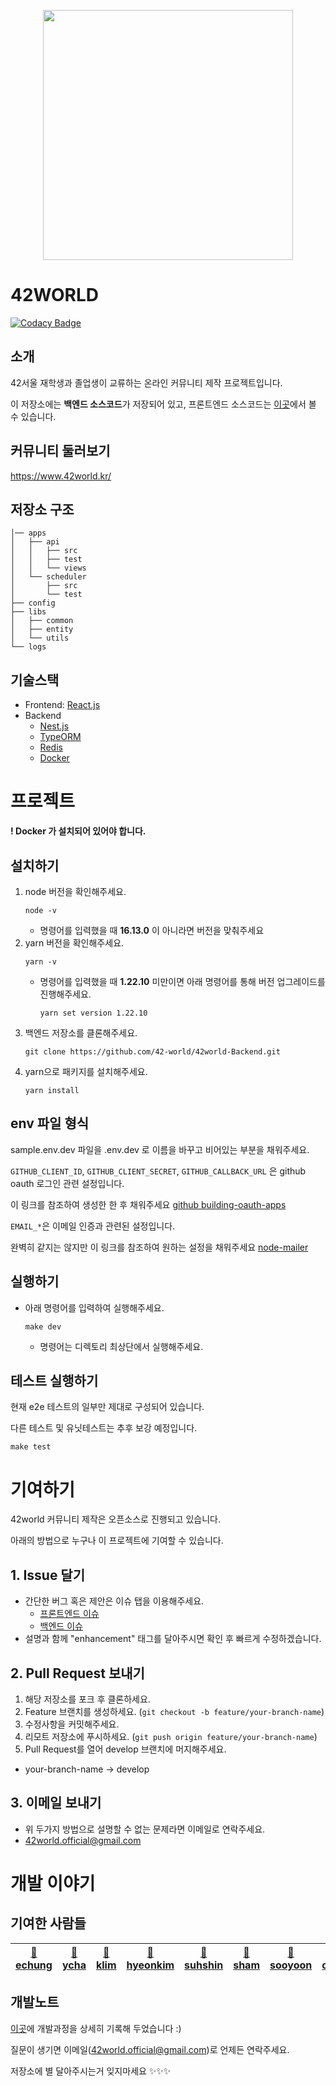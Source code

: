 <p align = "center"><img src = "https://github.com/42-world/42world-Frontend/blob/main/public/assets/characterLogo.png?raw=true" width = "400"></p>

# 42WORLD

[![Codacy Badge](https://api.codacy.com/project/badge/Grade/9cfc077f57474cdd8b01ff95be42cac9)](https://app.codacy.com/gh/42-world/42world-Backend?utm_source=github.com&utm_medium=referral&utm_content=42-world/42world-Backend&utm_campaign=Badge_Grade_Settings)

## 소개

42서울 재학생과 졸업생이 교류하는 온라인 커뮤니티 제작 프로젝트입니다.

이 저장소에는 **백엔드 소스코드**가 저장되어 있고, 프론트엔드 소스코드는 [이곳](https://github.com/42-world/42world-Frontend)에서 볼 수 있습니다.

## 커뮤니티 둘러보기

https://www.42world.kr/

## 저장소 구조

```
│── apps
│   ├── api
│   │   ├── src
│   │   ├── test
│   │   └── views
│   └── scheduler
│       ├── src
│       └── test
├── config
├── libs
│   ├── common
│   ├── entity
│   └── utils
└── logs
```

## 기술스택

- Frontend: [React.js](https://reactjs.org/)
- Backend
  - [Nest.js](https://nestjs.com/)
  - [TypeORM](https://typeorm.io/#/)
  - [Redis](https://redis.io/)
  - [Docker](https://www.docker.com/)

# 프로젝트

**! Docker 가 설치되어 있어야 합니다.**

## 설치하기

1. node 버전을 확인해주세요.
   ```
   node -v
   ```
   - 명령어를 입력했을 때 **16.13.0** 이 아니라면 버전을 맞춰주세요
2. yarn 버전을 확인해주세요.
   ```
   yarn -v
   ```
   - 명령어를 입력했을 때 **1.22.10** 미만이면 아래 명령어를 통해 버전 업그레이드를 진행해주세요.
     ```
     yarn set version 1.22.10
     ```
3. 백엔드 저장소를 클론해주세요.
   ```
   git clone https://github.com/42-world/42world-Backend.git
   ```
4. yarn으로 패키지를 설치해주세요.
   ```
   yarn install
   ```

## env 파일 형식

sample.env.dev 파일을 .env.dev 로 이름을 바꾸고 비어있는 부분을 채워주세요.

`GITHUB_CLIENT_ID`, `GITHUB_CLIENT_SECRET`, `GITHUB_CALLBACK_URL` 은 github oauth 로그인 관련 설정입니다.

이 링크를 참조하여 생성한 한 후 채워주세요 [github building-oauth-apps](https://docs.github.com/en/developers/apps/building-oauth-apps/creating-an-oauth-app)

`EMAIL_*`은 이메일 인증과 관련된 설정입니다.

완벽히 같지는 않지만 이 링크를 참조하여 원하는 설정을 채워주세요 [node-mailer](https://nodemailer.com/about/)

## 실행하기

- 아래 명령어를 입력하여 실행해주세요.
  ```
  make dev
  ```
  - 명령어는 디렉토리 최상단에서 실행해주세요.

## 테스트 실행하기

현재 e2e 테스트의 일부만 제대로 구성되어 있습니다.

다른 테스트 및 유닛테스트는 추후 보강 예정입니다.

```
make test
```

# 기여하기

42world 커뮤니티 제작은 오픈소스로 진행되고 있습니다.

아래의 방법으로 누구나 이 프로젝트에 기여할 수 있습니다.

## 1. Issue 달기

- 간단한 버그 혹은 제안은 이슈 탭을 이용해주세요.
  - [프론트엔드 이슈](https://github.com/42-world/42world-Frontend/issues)
  - [백엔드 이슈](https://github.com/42-world/42world-Backend/issues)
- 설명과 함께 "enhancement" 태그를 달아주시면 확인 후 빠르게 수정하겠습니다.

## 2. Pull Request 보내기

1. 해당 저장소를 포크 후 클론하세요.
2. Feature 브랜치를 생성하세요. (`git checkout -b feature/your-branch-name`)
3. 수정사항을 커밋해주세요.
4. 리모트 저장소에 푸시하세요. (`git push origin feature/your-branch-name`)
5. Pull Request를 열어 develop 브랜치에 머지해주세요.

- your-branch-name -> develop

## 3. 이메일 보내기

- 위 두가지 방법으로 설명할 수 없는 문제라면 이메일로 연락주세요.
- 42world.official@gmail.com

# 개발 이야기

## 기여한 사람들

| [🍑 echung](https://github.com/euiminnn) | [🍇 ycha](https://github.com/Skyrich2000) | [🥑 klim](https://github.com/PIut0) | [🥝 hyeonkim](https://github.com/hyongti) | [🍋 suhshin](https://github.com/rkskekzzz) | [🍍 sham](https://github.com/GulSam00) | [🍹 sooyoon](https://github.com/blingblin-g) | [🍒 chlim](https://github.com/rockpell) |
| ---------------------------------------- | ----------------------------------------- | ----------------------------------- | ----------------------------------------- | ------------------------------------------ | -------------------------------------- | -------------------------------------------- | --------------------------------------- |

## 개발노트

[이곳](https://euimin.notion.site/42WORLD-925997bb2e7245b48fca5afeb298db76)에 개발과정을 상세히 기록해 두었습니다 :)

질문이 생기면 이메일(42world.official@gmail.com)로 언제든 연락주세요.

저장소에 별 달아주시는거 잊지마세요 ✨✨✨
